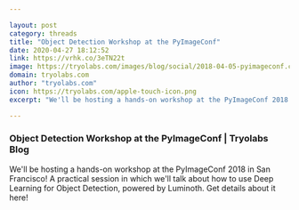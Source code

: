 ```yaml
---

layout: post
category: threads
title: "Object Detection Workshop at the PyImageConf"
date: 2020-04-27 18:12:52
link: https://vrhk.co/3eTN22t
image: https://tryolabs.com/images/blog/social/2018-04-05-pyimageconf.c34e108a.jpg
domain: tryolabs.com
author: "tryolabs.com"
icon: https://tryolabs.com/apple-touch-icon.png
excerpt: "We'll be hosting a hands-on workshop at the PyImageConf 2018 in San Francisco! A practical session in which we'll talk about how to use Deep Learning for Object Detection, powered by Luminoth. Get details about it here!"

---
```


### Object Detection Workshop at the PyImageConf | Tryolabs Blog

We'll be hosting a hands-on workshop at the PyImageConf 2018 in San Francisco! A practical session in which we'll talk about how to use Deep Learning for Object Detection, powered by Luminoth. Get details about it here!